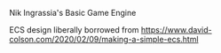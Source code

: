 Nik Ingrassia's Basic Game Engine

ECS design liberally borrowed from https://www.david-colson.com/2020/02/09/making-a-simple-ecs.html
